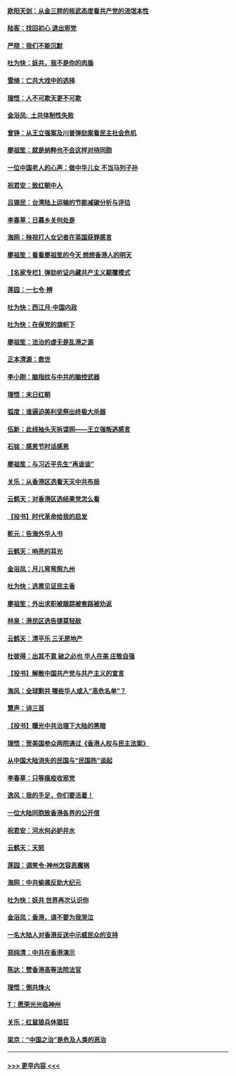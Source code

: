 #### [欧阳天剑：从金三胖的核武态度看共产党的流氓本性](../pages/nsc993/n11702238.md?t=12052155) 
#### [陆客：找回初心 退出邪党](../pages/nsc993/n11702213.md?t=12052155) 
#### [严晓：我们不能沉默](../pages/nsc993/n11702110.md?t=12052155) 
#### [吐为快：妖共，我不是你的肉盾](../pages/nsc993/n11701366.md?t=12052155) 
#### [雪绮：亡共大戏中的选择](../pages/nsc993/n11699922.md?t=12052155) 
#### [理悟：人不可欺天更不可欺](../pages/nsc993/n11699657.md?t=12052155) 
#### [金浴凤:  土共体制性失败](../pages/nsc993/n11699361.md?t=12052155) 
#### [曾铮：从王立强案及川普弹劾案看民主社会危机](../pages/nsc993/n11699318.md?t=12052155) 
#### [廖祖笙：就是纳粹也不会这样对待同胞](../pages/nsc993/n11697658.md?t=12052155) 
#### [一位中国老人的心声：做中华儿女 不当马列子孙](../pages/nsc993/n11697525.md?t=12052155) 
#### [祝君安：致红朝中人](../pages/nsc993/n11697518.md?t=12052155) 
#### [吕锡民：台湾陆上运输的节能减碳分析与评估](../pages/nsc993/n11694983.md?t=12052155) 
#### [李春草：日暮乡关何处是](../pages/nsc993/n11694805.md?t=12052155) 
#### [海网：殃视打人女记者在英国获罪感言](../pages/nsc993/n11693832.md?t=12052155) 
#### [廖祖笙：看看廖祖笙的今天 想想香港人的明天](../pages/nsc993/n11693707.md?t=12052155) 
#### [【名家专栏】弹劾听证内藏共产主义颠覆模式](../pages/nsc993/n11693563.md?t=12052155) 
#### [莲园：一七令‧辨](../pages/nsc993/n11692558.md?t=12052155) 
#### [吐为快：西江月·中国内政](../pages/nsc993/n11692071.md?t=12052155) 
#### [吐为快：在保党的旗帜下](../pages/nsc993/n11691188.md?t=12052155) 
#### [廖祖笙：法治的虚无是乱港之源](../pages/nsc993/n11690605.md?t=12052155) 
#### [正本清源：救世](../pages/nsc993/n11689134.md?t=12052155) 
#### [李小刚：脑指纹与中共的脑控武器](../pages/nsc993/n11688900.md?t=12052155) 
#### [理悟：末日红朝](../pages/nsc993/n11688829.md?t=12052155) 
#### [弧度：谁逼迫美利坚祭出终极大杀器](../pages/nsc993/n11688735.md?t=12052155) 
#### [伍新：此线抽头天拆谍网——王立强叛逃感言](../pages/nsc993/n11687981.md?t=12052155) 
#### [石铭：感恩节时话感恩](../pages/nsc993/n11687568.md?t=12052155) 
#### [廖祖笙：与习近平先生“再谈谈”](../pages/nsc993/n11687005.md?t=12052155) 
#### [关乐：从香港区选看天灭中共布局](../pages/nsc993/n11686647.md?t=12052155) 
#### [云鹤天：对香港区选结果党怎么看](../pages/nsc993/n11686216.md?t=12052155) 
#### [【投书】时代革命给我的启发](../pages/nsc993/n11684287.md?t=12052155) 
#### [乾元：告海外华人书](../pages/nsc993/n11684044.md?t=12052155) 
#### [云鹤天：响亮的耳光](../pages/nsc993/n11684254.md?t=12052155) 
#### [金浴凤：月儿弯弯照九州](../pages/nsc993/n11684231.md?t=12052155) 
#### [吐为快：选票见证民主香](../pages/nsc993/n11684206.md?t=12052155) 
#### [廖祖笙：外出求职被跟踪被套路被劝返](../pages/nsc993/n11683874.md?t=12052155) 
#### [林泉：港民区选告捷莫轻敌](../pages/nsc993/n11683930.md?t=12052155) 
#### [云鹤天：清平乐 三无房地产](../pages/nsc993/n11681521.md?t=12052155) 
#### [杜彼得：出其不意 破之必也 华人在美 庄敬自强](../pages/nsc993/n11679554.md?t=12052155) 
#### [【投书】解散中国共产党与共产主义的宣言](../pages/nsc993/n11679177.md?t=12052155) 
#### [海风：全球剿共 哪些华人或入“高危名单”？](../pages/nsc993/n11678617.md?t=12052155) 
#### [慧声：诗三首](../pages/nsc993/n11678848.md?t=12052155) 
#### [【投书】曝光中共治理下大陆的黑暗](../pages/nsc993/n11678674.md?t=12052155) 
#### [理悟：贺美国参众两院通过《香港人权与民主法案》](../pages/nsc993/n11678104.md?t=12052155) 
#### [从中国大陆消失的民国与“民国热”谈起](../pages/nsc993/n11678075.md?t=12052155) 
#### [李春草：只等瘟疫收邪党](../pages/nsc993/n11677308.md?t=12052155) 
#### [逸风：我的手足，你们要活着！](../pages/nsc993/n11676352.md?t=12052155) 
#### [一位大陆同胞致香港各界的公开信](../pages/nsc993/n11675761.md?t=12052155) 
#### [祝君安：河水何必妒井水](../pages/nsc993/n11675746.md?t=12052155) 
#### [云鹤天：天怒](../pages/nsc993/n11675718.md?t=12052155) 
#### [莲园：调笑令‧神州怎容恶魔祸](../pages/nsc993/n11675648.md?t=12052155) 
#### [海网：中共偷袭反助大纪元](../pages/nsc993/n11673515.md?t=12052155) 
#### [吐为快：妖共 世界再次认识你](../pages/nsc993/n11673506.md?t=12052155) 
#### [金浴凤：香港，请不要为我哭泣](../pages/nsc993/n11673248.md?t=12052155) 
#### [一名大陆人对香港反送中示威民众的支持](../pages/nsc993/n11672615.md?t=12052155) 
#### [郑纯清：中共在香港演示](../pages/nsc993/n11670539.md?t=12052155) 
#### [陈达：赞香港高等法院法官](../pages/nsc993/n11669542.md?t=12052155) 
#### [理悟：倒共烽火](../pages/nsc993/n11668844.md?t=12052155) 
#### [T：愿荣光光临神州](../pages/nsc993/n11668421.md?t=12052155) 
#### [关乐：红鼠狼兵休猖狂](../pages/nsc993/n11668378.md?t=12052155) 
#### [梁京：“中国之治”是危及人类的恶治](../pages/nsc993/n11668328.md?t=12052155) 

----
#### [ >>> 更早内容 <<< ](../indexes/nsc993-earlier.md)
